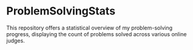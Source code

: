 # ProblemSolvingStats
This repository offers a statistical overview of my problem-solving progress, displaying the count of problems solved across various online judges.
